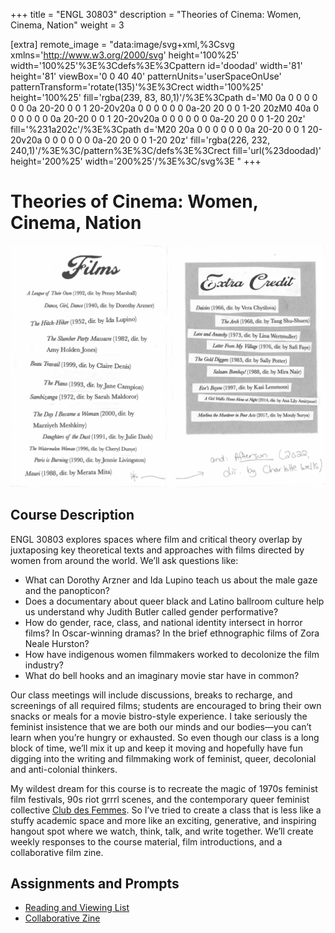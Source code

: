 +++
title = "ENGL 30803"
description = "Theories of Cinema: Women, Cinema, Nation" 
weight = 3

[extra]
remote_image = "data:image/svg+xml,%3Csvg xmlns='http://www.w3.org/2000/svg' height='100%25' width='100%25'%3E%3Cdefs%3E%3Cpattern id='doodad' width='81' height='81' viewBox='0 0 40 40' patternUnits='userSpaceOnUse' patternTransform='rotate(135)'%3E%3Crect width='100%25' height='100%25' fill='rgba(239, 83, 80,1)'/%3E%3Cpath d='M0 0a 0 0 0 0 0 0 0a 20-20 0 0 1 20-20v20a 0 0 0 0 0 0 0a-20 20 0 0 1-20 20zM0 40a 0 0 0 0 0 0 0a 20-20 0 0 1 20-20v20a 0 0 0 0 0 0 0a-20 20 0 0 1-20 20z' fill='%231a202c'/%3E%3Cpath d='M20 20a 0 0 0 0 0 0 0a 20-20 0 0 1 20-20v20a 0 0 0 0 0 0 0a-20 20 0 0 1-20 20z' fill='rgba(226, 232, 240,1)'/%3E%3C/pattern%3E%3C/defs%3E%3Crect fill='url(%23doodad)' height='200%25' width='200%25'/%3E%3C/svg%3E "
+++

# Theories of Cinema: Women, Cinema, Nation

![A list of films watched in class and recommended](/zine-list.png)

## Course Description

ENGL 30803 explores spaces where film and critical theory overlap by juxtaposing key theoretical texts and approaches with films directed by women from around the world. We’ll ask questions like:

- What can Dorothy Arzner and Ida Lupino teach us about the male gaze and the panopticon?
- Does a documentary about queer black and Latino ballroom culture help us understand why Judith Butler called gender performative?
- How do gender, race, class, and national identity intersect in horror films? In Oscar-winning dramas? In the brief ethnographic films of Zora Neale Hurston?
- How have indigenous women filmmakers worked to decolonize the film industry?
- What do bell hooks and an imaginary movie star have in common?

Our class meetings will include discussions, breaks to recharge, and screenings of all required films; students are encouraged to bring their own snacks or meals for a movie bistro-style experience. I take seriously the feminist insistence that we are both our minds and our bodies—you can’t learn when you’re hungry or exhausted. So even though our class is a long block of time, we’ll mix it up and keep it moving and hopefully have fun digging into the writing and filmmaking work of feminist, queer, decolonial and anti-colonial thinkers.

My wildest dream for this course is to recreate the magic of 1970s feminist film festivals, 90s riot grrrl scenes, and the contemporary queer feminist collective [Club des Femmes](https://www.clubdesfemmes.com/). So I’ve tried to create a class that is less like a stuffy academic space and more like an exciting, generative, and inspiring hangout spot where we watch, think, talk, and write together. We’ll create weekly responses to the course material, film introductions, and a collaborative film zine.

## Assignments and Prompts

- [Reading and Viewing List](@/teaching/engl30803/list.md)
- [Collaborative Zine](@/teaching/engl30803/zine.md)
